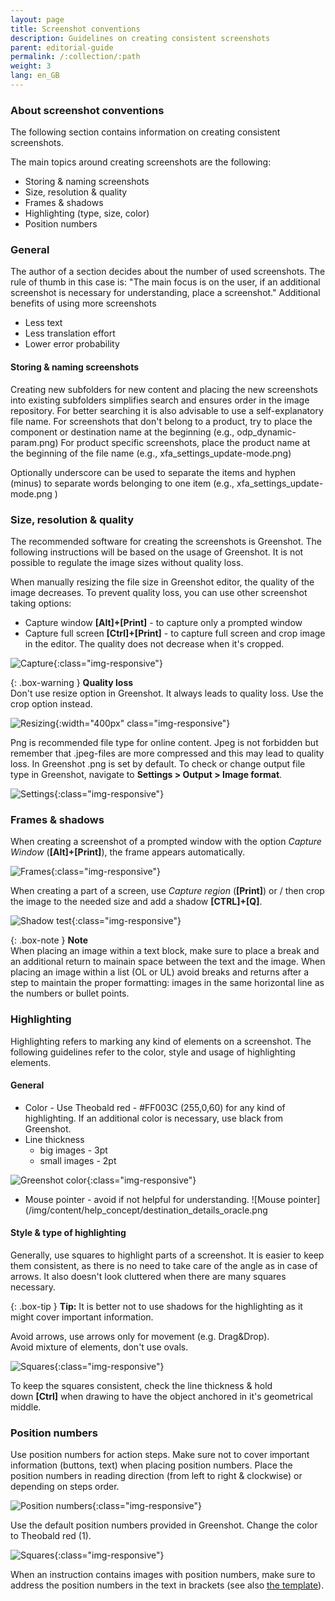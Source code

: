 ```yaml
---
layout: page
title: Screenshot conventions
description: Guidelines on creating consistent screenshots
parent: editorial-guide
permalink: /:collection/:path
weight: 3
lang: en_GB
---
```

### About screenshot conventions
The following section contains information on creating consistent screenshots.<br>

The main topics around creating screenshots are the following:
- Storing & naming screenshots
- Size, resolution & quality
- Frames & shadows
- Highlighting (type, size, color)
- Position numbers

### General
The author of a section decides about the number of used screenshots. The rule of thumb in this case is:
"The main focus is on the user, if an additional screenshot is necessary for understanding, place a screenshot."
Additional benefits of using more screenshots
- Less text
- Less translation effort
- Lower error probability

#### Storing & naming screenshots

Creating new subfolders for new content and placing the new screenshots into existing subfolders simplifies search and ensures order in the image repository.
For better searching it is also advisable to use a self-explanatory file name.
For screenshots that don't belong to a product, try to place the component or destination name at the beginning (e.g., odp_dynamic-param.png)
For product specific screenshots, place the product name at the beginning of the file name (e.g., xfa_settings_update-mode.png)

Optionally underscore can be used to separate the items and hyphen (minus) to separate words belonging to one item (e.g., xfa_settings_update-mode.png )

### Size, resolution & quality
The recommended software for creating the screenshots is Greenshot. The following instructions will be based on the usage of Greenshot.
It is not possible to regulate the image sizes without quality loss. <br>

When manually resizing the file size in Greenshot editor, the quality of the image decreases. 
To prevent quality loss, you can use other screenshot taking options:
- Capture window **[Alt]+[Print]** - to capture only a prompted window
- Capture full screen **[Ctrl]+[Print]** - to capture full screen and crop image in the editor. 
The quality does not decrease  when it's cropped. <br>


![Capture](/img/content/help_concept/greenshot_capture.png){:class="img-responsive"}

{: .box-warning } 
**Quality loss** <br>
Don't use resize option in Greenshot. It always leads to quality loss. Use the crop option instead.<br>

![Resizing](/img/content/help_concept/greenshot_resize_crop.png){:width="400px" class="img-responsive"}

Png is recommended file type for online content. Jpeg is not forbidden but remember that .jpeg-files are more compressed and this may lead to quality loss. In Greenshot .png is set by default. To check or change output file type in Greenshot, navigate to **Settings > Output > Image format**. 
<br>

![Settings](/img/content/help_concept/greenshot_settings.png){:class="img-responsive"}

### Frames & shadows
When creating a screenshot of a prompted window with the option *Capture Window* (**[Alt]+[Print]**), the frame appears automatically.<br>

![Frames](/img/content/help_concept/xu_demo_license.png){:class="img-responsive"}

When creating a part of a screen, use *Capture region* (**[Print]**) or / then crop the image to the needed size and add a shadow **[CTRL]+[Q]**. 
<br>

![Shadow test](/img/content/help_concept/shadow.png){:class="img-responsive"}

{: .box-note }
**Note** <br> When placing an image within a text block, make sure to place a break and an additional return to mainain space between the text and the image.
When placing an image within a list (OL or UL) avoid breaks and returns after a step to maintain the proper formatting: images in the same horizontal line as the numbers or bullet points.

### Highlighting 
Highlighting refers to marking any kind of elements on a screenshot.
The following guidelines refer to the color, style and usage of highlighting elements.

#### General

- Color - Use Theobald red - #FF003C (255,0,60) for any kind of highlighting. If an additional color is necessary, use black from Greenshot.
- Line thickness 
    - big images - 3pt
    - small images - 2pt

![Greenshot color](/img/content/help_concept/greenshot_marking_color.png){:class="img-responsive"}

- Mouse pointer - avoid if not helpful for understanding.
![Mouse pointer](/img/content/help_concept/destination_details_oracle.png

#### Style & type of highlighting

Generally, use squares to highlight parts of a screenshot. It is easier to keep them consistent, as there is no need to take care of the angle as in case of arrows. It also doesn't look cluttered when there are many squares necessary. <br>

{: .box-tip }
**Tip:** It is better not to use shadows for the highlighting as it might cover important information. <br>

Avoid arrows, use arrows only for movement (e.g. Drag&Drop). <br>
Avoid mixture of elements, don't use ovals. <br>

![Squares](/img/content/help_concept/xu_UPN_steffan@.png){:class="img-responsive"}

To keep the squares consistent, check the line thickness & hold down **[Ctrl]** when drawing to have the object anchored in it's geometrical middle. 

### Position numbers
Use position numbers for action steps. Make sure not to cover important information (buttons, text) when placing position numbers. Place the position numbers in reading direction (from left to right & clockwise) or depending on steps order. <br>

![Position numbers](/img/content/help_concept/xu_tabelle_auswählen.png){:class="img-responsive"}

Use the default position numbers provided in Greenshot. Change the color to Theobald red (1).<br>

![Squares](/img/content/help_concept/greenshot_pos-n_color.png){:class="img-responsive"}

 When an instruction contains images with position numbers, make sure to address the position numbers in the text in brackets (see also [the template](./about_template)).
 

